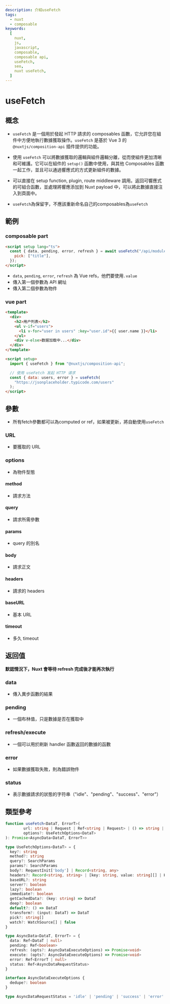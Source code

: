 ```yaml
---
description: 介紹useFetch
tags:
  - nuxt
  - composable
keywords:
  [
    nuxt,
    js,
    javascript,
    composable,
    composable api,
    useFetch,
    seo,
    nuxt useFetch,
  ]
---
```


# useFetch

## 概念

- `useFetch` 是一個用於發起 HTTP 請求的 composables 函數，它允許您在組件中方便地執行數據獲取操作。`useFetch` 是基於 Vue 3 的 `@nuxtjs/composition-api` 插件提供的功能。

- 使用 `useFetch` 可以將數據獲取的邏輯與組件邏輯分離，從而使組件更加清晰和可維護。它可以在組件的 `setup()` 函數中使用，與其他 Composables 函數一起工作，並且可以通過響應式的方式更新組件的數據。

- 可以直接在 setup function, plugin, route middleware 調用。返回可響應式的可組合函數，並處理將響應添加到 Nuxt payload 中，可以將此數據直接注入到頁面中。

- `useFetch`為保留字，不應該重新命名自己的composables為`useFetch`

## 範例

### composable part

```html
<script setup lang="ts">
  const { data, pending, error, refresh } = await useFetch("/api/modules", {
    pick: ["title"],
  });
</script>
```

- `data`, `pending`, `error`, `refresh` 為 Vue refs，他們要使用`.value`
- 傳入第一個參數為 API 網址
- 傳入第二個參數為物件

### vue part

```html
<template>
  <div>
    <h2>用户列表</h2>
    <ul v-if="users">
      <li v-for="user in users" :key="user.id">{{ user.name }}</li>
    </ul>
    <div v-else>数据加载中...</div>
  </div>
</template>

<script setup>
  import { useFetch } from "@nuxtjs/composition-api";

  // 使用 useFetch 发起 HTTP 请求
  const { data: users, error } = useFetch(
    "https://jsonplaceholder.typicode.com/users"
  );
</script>
```

## 參數
* 所有fetch參數都可以為computed or ref，如果被更新，將自動使用`useFetch`
### URL

- 要獲取的 URL

### options

- 為物件型態

#### method

- 請求方法

#### query

- 請求所需參數

#### params

- query 的別名

#### body

- 請求正文

#### headers

- 請求的 headers

#### baseURL

- 基本 URL

#### timeout

- 多久 timeout

## 返回值

**默認情況下，Nuxt 會等待 refresh 完成後才能再次執行**

### data

- 傳入異步函數的結果

### pending

- 一個布林值，只是數據是否在獲取中

### refresh/execute

- 一個可以用於刷新 handler 函數返回的數據的函數

### error

- 如果數據獲取失敗，則為錯誤物件

### status

- 表示數據請求的狀態的字符串（"idle"、"pending"、"success"、"error"）

## 類型參考

```ts
function useFetch<DataT, ErrorT>(
        url: string | Request | Ref<string | Request> | () => string | Request,
        options?: UseFetchOptions<DataT>
): Promise<AsyncData<DataT, ErrorT>>

type UseFetchOptions<DataT> = {
  key?: string
  method?: string
  query?: SearchParams
  params?: SearchParams
  body?: RequestInit['body'] | Record<string, any>
  headers?: Record<string, string> | [key: string, value: string][] | Headers
  baseURL?: string
  server?: boolean
  lazy?: boolean
  immediate?: boolean
  getCachedData?: (key: string) => DataT
  deep?: boolean
  default?: () => DataT
  transform?: (input: DataT) => DataT
  pick?: string[]
  watch?: WatchSource[] | false
}

type AsyncData<DataT, ErrorT> = {
  data: Ref<DataT | null>
  pending: Ref<boolean>
  refresh: (opts?: AsyncDataExecuteOptions) => Promise<void>
  execute: (opts?: AsyncDataExecuteOptions) => Promise<void>
  error: Ref<ErrorT | null>
  status: Ref<AsyncDataRequestStatus>
}

interface AsyncDataExecuteOptions {
  dedupe?: boolean
}

type AsyncDataRequestStatus = 'idle' | 'pending' | 'success' | 'error'

```
